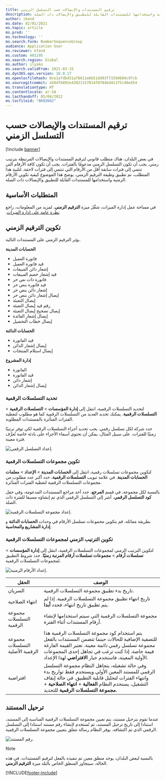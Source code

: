 ```yaml
---
title: ترقيم المستندات والإيصالات حسب التسلسل الزمني
description: يوضح هذا الموضوع كيفية إعداد الأرقام الزمنية واستخدامها للمستندات القابلة للتطبيق والإيصالات ذات الصلة.
author: ikond
ms.date: 02/01/2021
ms.topic: article
ms.prod: ''
ms.technology: ''
ms.search.form: NumberSequenceGroup
audience: Application User
ms.reviewer: kfend
ms.custom: 401195
ms.search.region: Global
ms.author: ilyako
ms.search.validFrom: 2021-03-15
ms.dyn365.ops.version: 10.0.17
ms.openlocfilehash: 0ce1afdbd31a78611e6b51dd93f7159d684c97cb
ms.sourcegitcommit: a58dfb892e43921157014f0784bd411f5c40e454
ms.translationtype: HT
ms.contentlocale: ar-SA
ms.lasthandoff: 05/04/2022
ms.locfileid: "8692662"
---
```

# <a name="numbering-documents-and-vouchers-chronologically"></a>ترقيم المستندات والإيصالات حسب التسلسل الزمني

[!include [banner](../includes/banner.md)]


في بعض البلدان، هناك متطلب قانوني لترقيم المستندات والإيصالات المرتبطة بترتيب زمني. يجب أن تكون التسلسل الزمني مدعومًا بالفترات. يجب أن تكون كافة الأرقام التي تنتمي إلى فترات سابقة أقل من الأرقام التي تنتمي إلى فترات لاحقة. لتلبية هذا المتطلب، تم تطبيق وظيفة الترقيم الزمني. يوضح هذا الموضوع كيفية تكوين الأرقام الزمنية واستخدامها للمستندات القابلة للتطبيق والإيصالات ذات الصلة.

## <a name="prerequisites"></a>المتطلبات الأساسية

في مساحة عمل إدارة الميزات، شغَّل ميزة **الترقيم الزمني**. لمزيد من المعلومات، راجع [‏‫نظرة عامة على إدارة الميزات](../../fin-ops-core/fin-ops/get-started/feature-management/feature-management-overview.md).

## <a name="configure-chronological-numbering"></a>تكوين الترقيم الزمني

يؤثر الترقيم الزمني على المستندات التالية.

**الحسابات المدينة**
- فاتورة العميل
- قيد فاتورة العميل
- إشعار دائن المبيعات
- قيد إشعار خصم المبيعات
- فاتورة ذات نص حر
- قيد فاتورة بنص حر
- إشعار دائن بنص حر
- إيصال إشعار دائن بنص حر
- إيصال التعبئة
- رقم قيد إيصال التعبئة
- إيصال تصحيح إيصال التعبئة
- إيصال إشعار الفائدة
- إيصال خطاب التحصيل

**الحسابات الدائنة**
- قيد الفاتورة
- إيصال إشعار الدائن
- إيصال استلام المنتجات

**إدارة المشروع**
- الفاتورة
- قيد الفاتورة
- إشعار دائن
- إيصال إشعار الدائن 

### <a name="define-number-sequences"></a>تحديد التسلسلات الرقمية

لتحديد التسلسلات الرقمية، انتقل إلى **إدارة المؤسسات** > **التسلسلات الرقمية** > **التسلسلات الرقمية**. يمكنك تحديد العديد من التسلسلات الرقمية كما هو مطلوب لتغطية الفترات المتأثرة بالمستندات المطلوبة. 

حدد شركة لكل تسلسل رقمي. يجب تحديد أجزاء التسلسلات الرقمية لكي توفر ترتيبًا زمنيًا للفترات. على سبيل المثال، يمكن أن تحتوي أسماء الأجزاء على بادئة خاصة تُعرِّف فترة معينة.

![إعداد التسلسل الرقمي.](media/chrono-num-sequence.jpg)

### <a name="configure-number-sequence-groups"></a>تكوين مجموعات التسلسلات الرقمية

لتكوين مجموعات تسلسلات رقمية، انتقل إلى **الحسابات المدينة** > **الإعداد** > **معلمات الحسابات المدينة**. في علامة تبويب **التسلسلات الرقمية**، حدد أكبر عدد مطلوب من مجموعات التسلسلات الرقمية لتغطية الفترات المتأثرة. 

بالنسبة لكل مجموعة، في قسم **المرجع**، حدد أحد مراجع المستندات المدعومة، وفي حقل **كود التسلسل الرقمي**، أشر إلى التسلسل الرقمي الذي تم إنشاؤه مسبقا للفترة ذات الصلة.

![إعداد مجموعة التسلسلات الرقمية.](media/chrono-num-sequence-group.jpg)

بطريقة مماثلة، قم بتكوين مجموعات تسلسل الأرقام في وحدات **الحسابات الدائنة** و **إدارة المشاريع والمحاسبة**.

### <a name="configure-number-sequence-groups-chronology"></a>تكوين الترتيب الزمني لمجموعات التسلسلات الرقمية

لتكوين الترتيب الزمني لمجموعات التسلسلات الرقمية، انتقل إلى **إدارة المؤسسات** > **تسلسلات أرقام** > **مجموعات تسلسلات أرقام المرتبة زمنيًا**. حدد شروط التطبيق لمجموعات التسلسلات الرقمية.

![إعداد الأرقام الزمنية.](media/chrono-num-sequence-group-period.jpg)

| الحقل            | الوصف                                                                                                                                                                                                                                                                                                                                                                                   |
|---------------------|------------------------------------------------------------------------------------------------------------------------------------------------------------------------------------------------------------------------------------------------------------------------------------------------------------------------------------------------------------------------------------------------|
| السريان  | تاريخ بدء تطبيق مجموعة التسلسلات الرقمية. |
| انتهاء الصلاحية      | تاريخ انتهاء تطبيق مجموعة التسلسلات الرقمية. إذا لم يتم تطبيق تاريخ انتهاء، فحدد **أبدا**. |
| مجموعة التسلسلات الرقمية | مجموعة التسلسلات الرقمية التي سيتم استخدامها لإنشاء أرقام المستندات أثناء الفترة. |
| مجموعة التسلسلات الرقمية الأصلية | يتم استخدام كود مجموعة التسلسلات الرقمية هذا للتصفية الإضافية للحالات حينما تتضمن المستندات بالفعل مجموعة تسلسل رقمي *دائمة* معينة. تعتبر القيمة الفارغة قيمة خاصة. إذا كنت ترغب في تجاهل إحدى المجموعات الأولية المعينة، فاستخدم خيار **الافتراضي** لهذا الإعداد. |
| افتراضية | وفي حالة تشغيله، يتجاهل النظام مجموعة التسلسل الرقمي للمستند المعين الأولي ويستخدم فقط تواريخ بدء وانتهاء الفترات لتحليل قابلية التطبيق. في حالة إيقاف التشغيل، يستخدم النظام **الفعالية** + **انتهاء الصلاحية** + **مجموعة التسلسلات الرقمية** للتحديد. |

## <a name="document-posting"></a>ترحيل المستند
عندما تقوم بترحيل مستند، يتم تعيين مجموعة التسلسلات الرقمية المناسبة إلى المستند، استنادا إلى تاريخ ترحيل المستند، ثم تُستخدم لإنشاء رقم مستند استنادا إلى التسلسل الرقمي الذي تم اكتشافه. يوفر النظام رسالة تتعلق بتعيين مجموعة التسلسلات الرقمية.

![رقم المستند.](media/chrono-num-sequence-fti.jpg)

> [!NOTE]
> بالنسبة لبعض البلدان، يوجد منطق معين تم تنفيذه بالفعل لترقيم المستندات. في هذه الحالة، سيتجاوز المنطق الخاص بالبلد ميزة **الترقيم الزمني**.


[!INCLUDE[footer-include](../../includes/footer-banner.md)]
